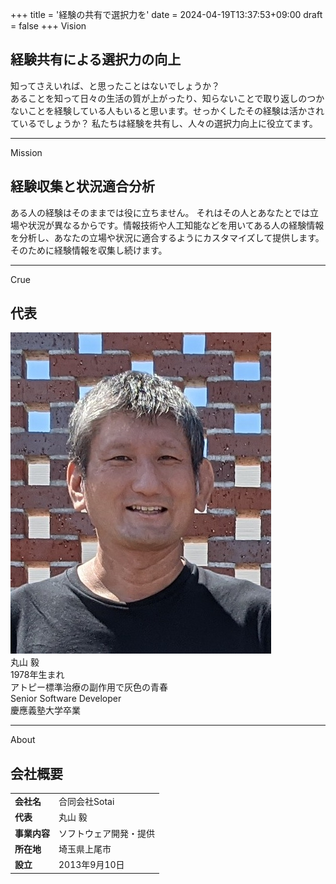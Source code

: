 +++
title = '経験の共有で選択力を'
date = 2024-04-19T13:37:53+09:00
draft = false
+++
Vision
## 経験共有による選択力の向上
知ってさえいれば、と思ったことはないでしょうか？  
あることを知って日々の生活の質が上がったり、知らないことで取り返しのつかないことを経験している人もいると思います。せっかくしたその経験は活かされているでしょうか？  私たちは経験を共有し、人々の選択力向上に役立てます。

---
Mission
## 経験収集と状況適合分析
ある人の経験はそのままでは役に立ちません。
それはその人とあなたとでは立場や状況が異なるからです。情報技術や人工知能などを用いてある人の経験情報を分析し、あなたの立場や状況に適合するようにカスタマイズして提供します。  
そのために経験情報を収集し続けます。

---
Crue
## 代表
![This is a image](images/SotaiSkipper.jpeg)  
丸山 毅  
1978年生まれ  
アトピー標準治療の副作用で灰色の青春  
Senior Software Developer  
慶應義塾大学卒業  

---
About
## 会社概要
| | |
|:-------|:-------------|
| **会社名**  | 合同会社Sotai |
| **代表**    | 丸山 毅 |
| **事業内容**  | ソフトウェア開発・提供 |
| **所在地**  | 埼玉県上尾市 |
| **設立**    | 2013年9月10日 |